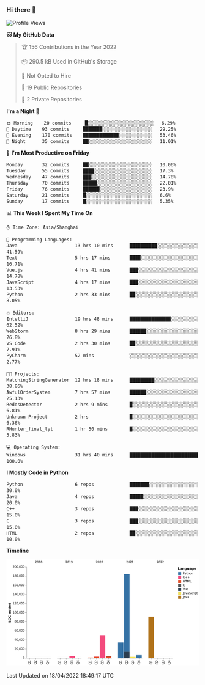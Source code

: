 ### Hi there 👋

<!--START_SECTION:waka-->
![Profile Views](http://img.shields.io/badge/Profile%20Views-0-blue)

**🐱 My GitHub Data** 

> 🏆 156 Contributions in the Year 2022
 > 
> 📦 290.5 kB Used in GitHub's Storage 
 > 
> 🚫 Not Opted to Hire
 > 
> 📜 19 Public Repositories 
 > 
> 🔑 2 Private Repositories  
 > 
**I'm a Night 🦉** 

```text
🌞 Morning    20 commits     █░░░░░░░░░░░░░░░░░░░░░░░░   6.29% 
🌆 Daytime    93 commits     ███████░░░░░░░░░░░░░░░░░░   29.25% 
🌃 Evening    170 commits    █████████████░░░░░░░░░░░░   53.46% 
🌙 Night      35 commits     ██░░░░░░░░░░░░░░░░░░░░░░░   11.01%

```
📅 **I'm Most Productive on Friday** 

```text
Monday       32 commits     ██░░░░░░░░░░░░░░░░░░░░░░░   10.06% 
Tuesday      55 commits     ████░░░░░░░░░░░░░░░░░░░░░   17.3% 
Wednesday    47 commits     ███░░░░░░░░░░░░░░░░░░░░░░   14.78% 
Thursday     70 commits     █████░░░░░░░░░░░░░░░░░░░░   22.01% 
Friday       76 commits     ██████░░░░░░░░░░░░░░░░░░░   23.9% 
Saturday     21 commits     █░░░░░░░░░░░░░░░░░░░░░░░░   6.6% 
Sunday       17 commits     █░░░░░░░░░░░░░░░░░░░░░░░░   5.35%

```


📊 **This Week I Spent My Time On** 

```text
⌚︎ Time Zone: Asia/Shanghai

💬 Programming Languages: 
Java                     13 hrs 10 mins      ██████████░░░░░░░░░░░░░░░   41.59% 
Text                     5 hrs 17 mins       ████░░░░░░░░░░░░░░░░░░░░░   16.71% 
Vue.js                   4 hrs 41 mins       ███░░░░░░░░░░░░░░░░░░░░░░   14.78% 
JavaScript               4 hrs 17 mins       ███░░░░░░░░░░░░░░░░░░░░░░   13.53% 
Python                   2 hrs 33 mins       ██░░░░░░░░░░░░░░░░░░░░░░░   8.05%

🔥 Editors: 
IntelliJ                 19 hrs 48 mins      ███████████████░░░░░░░░░░   62.52% 
WebStorm                 8 hrs 29 mins       ██████░░░░░░░░░░░░░░░░░░░   26.8% 
VS Code                  2 hrs 30 mins       ██░░░░░░░░░░░░░░░░░░░░░░░   7.91% 
PyCharm                  52 mins             ░░░░░░░░░░░░░░░░░░░░░░░░░   2.77%

🐱‍💻 Projects: 
MatchingStringGenerator  12 hrs 18 mins      █████████░░░░░░░░░░░░░░░░   38.86% 
AwfulOrderSystem         7 hrs 57 mins       ██████░░░░░░░░░░░░░░░░░░░   25.13% 
RedosDetector            2 hrs 9 mins        █░░░░░░░░░░░░░░░░░░░░░░░░   6.81% 
Unknown Project          2 hrs               █░░░░░░░░░░░░░░░░░░░░░░░░   6.36% 
RHunter_final_lyt        1 hr 50 mins        █░░░░░░░░░░░░░░░░░░░░░░░░   5.83%

💻 Operating System: 
Windows                  31 hrs 40 mins      █████████████████████████   100.0%

```

**I Mostly Code in Python** 

```text
Python                   6 repos             ███████░░░░░░░░░░░░░░░░░░   30.0% 
Java                     4 repos             █████░░░░░░░░░░░░░░░░░░░░   20.0% 
C++                      3 repos             ███░░░░░░░░░░░░░░░░░░░░░░   15.0% 
C                        3 repos             ███░░░░░░░░░░░░░░░░░░░░░░   15.0% 
HTML                     2 repos             ██░░░░░░░░░░░░░░░░░░░░░░░   10.0%

```


**Timeline**

![Chart not found](https://raw.githubusercontent.com/SuperMaxine/SuperMaxine/main/charts/bar_graph.png) 


 Last Updated on 18/04/2022 18:49:17 UTC
<!--END_SECTION:waka-->

<!--
**SuperMaxine/SuperMaxine** is a ✨ _special_ ✨ repository because its `README.md` (this file) appears on your GitHub profile.

Here are some ideas to get you started:

- 🔭 I’m currently working on ...
- 🌱 I’m currently learning ...
- 👯 I’m looking to collaborate on ...
- 🤔 I’m looking for help with ...
- 💬 Ask me about ...
- 📫 How to reach me: ...
- 😄 Pronouns: ...
- ⚡ Fun fact: ...
-->

